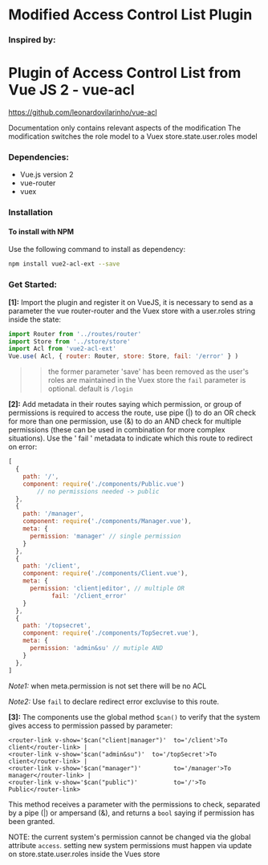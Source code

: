 # Modified Access Control List Plugin
### Inspired by:
# Plugin of Access Control List from Vue JS 2 - vue-acl

https://github.com/leonardovilarinho/vue-acl

Documentation only contains relevant aspects of the modification
The modification switches the role model to a 
Vuex store.state.user.roles 
model

### Dependencies:
- Vue.js version 2
- vue-router
- vuex

### Installation

#### To install with NPM

Use the following command to install as dependency:
```bash
npm install vue2-acl-ext --save
```
### Get Started:

**[1]:** Import the plugin and register it on VueJS, it is necessary to send as a parameter the vue router-router and the Vuex store with a user.roles string inside the state:

```js
import Router from '../routes/router'
import Store from '../store/store'
import Acl from 'vue2-acl-ext'
Vue.use( Acl, { router: Router, store: Store, fail: '/error' } )
```
>> the former parameter 'save' has been removed as the user's roles 
>> are maintained in the Vuex store
>> the `fail` parameter is optional. default is `/login`

**[2]:** Add metadata in their routes saying which permission, or group of permissions is required to access the route, use pipe (|) to do an OR check for more than one permission, use (&) to do an AND check for multiple permissions (these can be used in combination for more complex situations). Use the ' fail ' metadata to indicate which this route to redirect on error:
```js
[
  {
    path: '/',
    component: require('./components/Public.vue')
		// no permissions needed -> public
  },
  {
    path: '/manager',
    component: require('./components/Manager.vue'),
    meta: {
      permission: 'manager' // single permission
    }
  },
  {
    path: '/client',
    component: require('./components/Client.vue'),
    meta: {
      permission: 'client|editor', // multiple OR 
			fail: '/client_error'
    }
  },
  {
    path: '/topsecret',
    component: require('./components/TopSecret.vue'),
    meta: {
      permission: 'admin&su' // mutiple AND
    }
  },
]
```

*Note1:* when meta.permission is not set there will be no ACL

*Note2:* Use `fail` to declare redirect error excluvise to this route.

**[3]:** The components use the global method `$can()` to verify that the system gives access to permission passed by parameter:

```vue
<router-link v-show='$can("client|manager")'  to='/client'>To client</router-link> |
<router-link v-show='$can("admin&su")'  to='/topSecret'>To client</router-link> |
<router-link v-show='$can("manager")'         to='/manager'>To manager</router-link> |
<router-link v-show='$can("public")'          to='/'>To Public</router-link>
```

This method receives a parameter with the permissions to check, separated by a pipe (|) or ampersand (&), and returns a `bool` saying if permission has been granted.

NOTE:
the current system's permission cannot be changed via the global 
attribute `access`. 
setting new system permissions must happen via update on 
store.state.user.roles inside the Vues store

